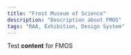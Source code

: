 ```yaml
---
title: "Frost Museum of Science"
description: "Description about FMOS"
tags: "RAA, Exhibition, Design System"
---
```


Test **content** for FMOS
